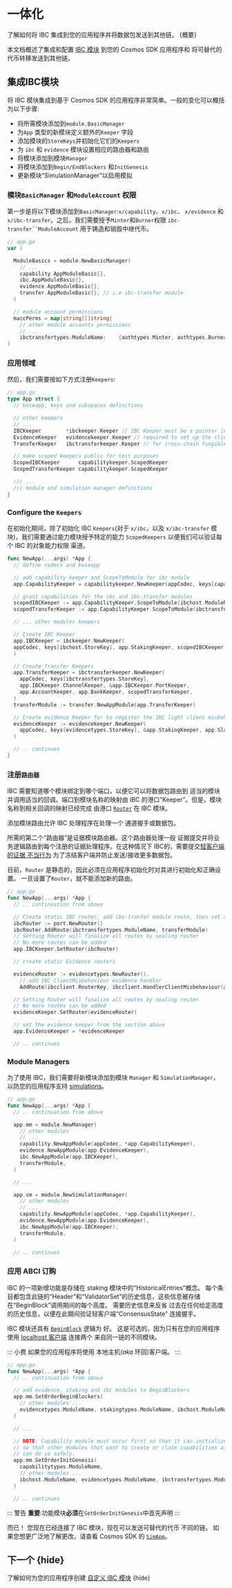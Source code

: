 # 一体化

了解如何将 IBC 集成到您的应用程序并将数据包发送到其他链。 {概要}

本文档概述了集成和配置 [IBC
模块](https://github.com/cosmos/ibc-go/tree/main/modules/core) 到您的 Cosmos SDK 应用程序和
将可替代的代币转移发送到其他链。

## 集成IBC模块

将 IBC 模块集成到基于 Cosmos SDK 的应用程序非常简单。一般的变化可以概括为以下步骤:

- 将所需模块添加到`module.BasicManager`
- 为`App` 类型的新模块定义额外的`Keeper` 字段
- 添加模块的`StoreKeys`并初始化它们的`Keepers`
- 为 `ibc` 和 `evidence` 模块设置相应的路由器和路由
- 将模块添加到模块`Manager`
- 将模块添加到`Begin/EndBlockers` 和`InitGenesis`
- 更新模块“SimulationManager”以启用模拟

### 模块`BasicManager` 和`ModuleAccount` 权限

第一步是将以下模块添加到`BasicManager`:`x/capability`、`x/ibc`、
`x/evidence` 和 `x/ibc-transfer`。之后，我们需要授予`Minter`和`Burner`权限
`ibc-transfer``ModuleAccount` 用于铸造和销毁中继代币。 

```go
// app.go
var (

  ModuleBasics = module.NewBasicManager(
    // ...
    capability.AppModuleBasic{},
    ibc.AppModuleBasic{},
    evidence.AppModuleBasic{},
    transfer.AppModuleBasic{}, // i.e ibc-transfer module
  )

  // module account permissions
  maccPerms = map[string][]string{
    // other module accounts permissions
    // ...
    ibctransfertypes.ModuleName:    {authtypes.Minter, authtypes.Burner},
)
```

### 应用领域

然后，我们需要按如下方式注册`Keepers`: 

```go
// app.go
type App struct {
  // baseapp, keys and subspaces definitions

  // other keepers
  // ...
  IBCKeeper        *ibckeeper.Keeper // IBC Keeper must be a pointer in the app, so we can SetRouter on it correctly
  EvidenceKeeper   evidencekeeper.Keeper // required to set up the client misbehaviour route
  TransferKeeper   ibctransferkeeper.Keeper // for cross-chain fungible token transfers

  // make scoped keepers public for test purposes
  ScopedIBCKeeper      capabilitykeeper.ScopedKeeper
  ScopedTransferKeeper capabilitykeeper.ScopedKeeper

  /// ...
  /// module and simulation manager definitions
}
```

### Configure the `Keepers`

在初始化期间，除了初始化 IBC `Keepers`(对于 `x/ibc`，以及
`x/ibc-transfer` 模块)，我们需要通过能力模块授予特定的能力
`ScopedKeepers` 以便我们可以验证每个 IBC 的对象能力权限
渠道。 

```go
func NewApp(...args) *App {
  // define codecs and baseapp

  // add capability keeper and ScopeToModule for ibc module
  app.CapabilityKeeper = capabilitykeeper.NewKeeper(appCodec, keys[capabilitytypes.StoreKey], memKeys[capabilitytypes.MemStoreKey])

  // grant capabilities for the ibc and ibc-transfer modules
  scopedIBCKeeper := app.CapabilityKeeper.ScopeToModule(ibchost.ModuleName)
  scopedTransferKeeper := app.CapabilityKeeper.ScopeToModule(ibctransfertypes.ModuleName)

  // ... other modules keepers

  // Create IBC Keeper
  app.IBCKeeper = ibckeeper.NewKeeper(
  appCodec, keys[ibchost.StoreKey], app.StakingKeeper, scopedIBCKeeper,
  )

  // Create Transfer Keepers
  app.TransferKeeper = ibctransferkeeper.NewKeeper(
    appCodec, keys[ibctransfertypes.StoreKey],
    app.IBCKeeper.ChannelKeeper, &app.IBCKeeper.PortKeeper,
    app.AccountKeeper, app.BankKeeper, scopedTransferKeeper,
  )
  transferModule := transfer.NewAppModule(app.TransferKeeper)

  // Create evidence Keeper for to register the IBC light client misbehaviour evidence route
  evidenceKeeper := evidencekeeper.NewKeeper(
    appCodec, keys[evidencetypes.StoreKey], &app.StakingKeeper, app.SlashingKeeper,
  )

  // .. continues
}
```

### 注册`路由器`

IBC 需要知道哪个模块绑定到哪个端口，以便它可以将数据包路由到
适当的模块并调用适当的回调。端口到模块名称的映射由
IBC 的港口“Keeper”。但是，模块名称到相关回调的映射已经完成
由港口
[`Router`](https://github.com/cosmos/ibc-go/blob/main/modules/core/05-port/types/router.go) 在
IBC 模块。

添加模块路由允许 IBC 处理程序在处理一个
通道握手或数据包。

所需的第二个“路由器”是证据模块路由器。这个路由器处理一般
证据提交并将业务逻辑路由到每个注册的证据处理程序。在这种情况下
IBC的，需要提交[轻客户端的证据
不当行为](https://github.com/cosmos/ics/tree/master/spec/ics-002-client-semantics#misbehaviour)
为了冻结客户端并防止发送/接收更多数据包。

目前，`Router` 是静态的，因此必须在应用程序初始化时对其进行初始化和正确设置。
一旦设置了`Router`，就不能添加新的路由。 

```go
// app.go
func NewApp(...args) *App {
  // .. continuation from above

  // Create static IBC router, add ibc-tranfer module route, then set and seal it
  ibcRouter := port.NewRouter()
  ibcRouter.AddRoute(ibctransfertypes.ModuleName, transferModule)
  // Setting Router will finalize all routes by sealing router
  // No more routes can be added
  app.IBCKeeper.SetRouter(ibcRouter)

  // create static Evidence routers

  evidenceRouter := evidencetypes.NewRouter().
    // add IBC ClientMisbehaviour evidence handler
    AddRoute(ibcclient.RouterKey, ibcclient.HandlerClientMisbehaviour(app.IBCKeeper.ClientKeeper))

  // Setting Router will finalize all routes by sealing router
  // No more routes can be added
  evidenceKeeper.SetRouter(evidenceRouter)

  // set the evidence keeper from the section above
  app.EvidenceKeeper = *evidenceKeeper

  // .. continues
```

### Module Managers

为了使用 IBC，我们需要将新模块添加到模块 `Manager` 和 `SimulationManager`，以防您的应用程序支持 [simulations](./../building-modules/simulator.md)。 

```go
// app.go
func NewApp(...args) *App {
  // .. continuation from above

  app.mm = module.NewManager(
    // other modules
    // ...
    capability.NewAppModule(appCodec, *app.CapabilityKeeper),
    evidence.NewAppModule(app.EvidenceKeeper),
    ibc.NewAppModule(app.IBCKeeper),
    transferModule,
  )

  // ...

  app.sm = module.NewSimulationManager(
    // other modules
    // ...
    capability.NewAppModule(appCodec, *app.CapabilityKeeper),
    evidence.NewAppModule(app.EvidenceKeeper),
    ibc.NewAppModule(app.IBCKeeper),
    transferModule,
  )

  // .. continues
```

### 应用 ABCI 订购

IBC 的一项新增功能是存储在 staking 模块中的“HistoricalEntries”概念。
每个条目都包含此链的“Header”和“ValidatorSet”的历史信息，这些信息被存储
在“BeginBlock”调用期间的每个高度。 需要历史信息来反省
过去在任何给定高度的历史信息，以便在此期间验证轻客户端“ConsensusState”
连接握手。

IBC 模块还具有
[`BeginBlock`](https://github.com/cosmos/ibc-go/blob/main/modules/core/02-client/abci.go) 逻辑为
好。 这是可选的，因为只有在您的应用程序使用 [localhost
客户端](https://github.com/cosmos/ibc/tree/master/spec/client/ics-009-loopback-client) 连接两个
来自同一链的不同模块。

::: 小费
如果您的应用程序将使用
本地主机(_aka_ 环回)客户端。
::: 

```go
// app.go
func NewApp(...args) *App {
  // .. continuation from above

  // add evidence, staking and ibc modules to BeginBlockers
  app.mm.SetOrderBeginBlockers(
    // other modules ...
    evidencetypes.ModuleName, stakingtypes.ModuleName, ibchost.ModuleName,
  )

  // ...

  // NOTE: Capability module must occur first so that it can initialize any capabilities
  // so that other modules that want to create or claim capabilities afterwards in InitChain
  // can do so safely.
  app.mm.SetOrderInitGenesis(
    capabilitytypes.ModuleName,
    // other modules ...
    ibchost.ModuleName, evidencetypes.ModuleName, ibctransfertypes.ModuleName,
  )

  // .. continues
```

::: 警告
**重要**:功能模块**必须**在`SetOrderInitGenesis`中首先声明
:::

而已！ 您现在已经连接了 IBC 模块，现在可以发送可替代的代币
不同的链。 如果您想更广泛地了解更改，请查看 Cosmos SDK 的
[`SimApp`](https://github.com/cosmos/ibc-go/blob/main/testing/simapp/app.go)。

## 下一个 {hide}

了解如何为您的应用程序创建 [自定义 IBC 模块](./custom.md) {hide} 